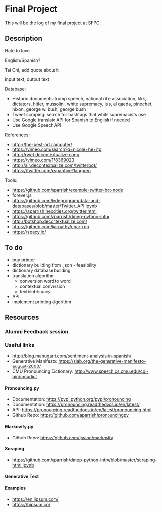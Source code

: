 # Final Project

This will be the log of my final project at SFPC.

## Description

Hate to love

English/Spanish?

Tai Chi, add quote about it

input text, output text

Database:

* Historic documents: trump speech, national rifle association, kkk, dictators, hitler, mussolini, white supremacy, isis, al qaeda, pinochet, nixon, george w. bush, george bush
* Tweet scraping: search for hashtags that white supremacists use
* Use Google translate API for Spanish to English if needed
* Use Google Speech API

References:
* http://the-best-art.computer/
* https://vimeo.com/search?q=nicole+he+itp
* http://rwet.decontextualize.com/
* https://vimeo.com/178369023
* http://air.decontextualize.com/twitterbot/
* https://twitter.com/cspanfive?lang=en

Tools:
* https://github.com/aparrish/example-twitter-bot-node
* forever.js
* https://github.com/ledeprogram/data-and-databases/blob/master/Twitter_API.ipynb
* https://aparrish.neocities.org/twitter.html
* https://github.com/aparrish/dmep-python-intro
* http://botshop.decontextualize.com/
* https://github.com/karpathy/char-rnn
* https://spacy.io/

## To do
* buy printer
* dictionary building from .json - feasibility
* dictionary database building
* translation algorithm
  * conversion word to word
  * contextual conversion
  * textblob/spacy
* API
* implement printing algorithm


## Resources

### Alumni Feedback session


### Useful links
- http://blog.manugarri.com/sentiment-analysis-in-spanish/
- Generative Manifesto: https://slab.org/the-generative-manifesto-august-2000/
- CMU Pronouncing Dictionary: http://www.speech.cs.cmu.edu/cgi-bin/cmudict

#### Pronouncing.py
- Documentation: https://pypi.python.org/pypi/pronouncing
- Documentation: https://pronouncing.readthedocs.io/en/latest/
- API: https://pronouncing.readthedocs.io/en/latest/pronouncing.html
- Github Repo: https://github.com/aparrish/pronouncingpy

#### Markovify.py
- Github Repo: https://github.com/jsvine/markovify

#### Scraping
- https://github.com/aparrish/dmep-python-intro/blob/master/scraping-html.ipynb

#### Generative Text

#### Examples
- https://en.lipsum.com/
- https://hipsum.co/
